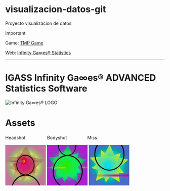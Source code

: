 # visualizacion-datos-git
Proyecto visualizacion de datos

> [!IMPORTANT]
> Game: [TMP Game](https://water-lemur.itch.io/clicker-game)
> 
> Web: [Infinity Ga∞es® Statistics](https://sites.google.com/view/visualizacion-datos-ig/home)

---

# IGASS Infinity Ga∞es® ADVANCED Statistics Software

![Infinity Ga∞es® LOGO](https://github.com/WaterLemur/visualizacion-datos-git/blob/main/Files/Infinity_Ga∞es_LOGO_5_I_small.png?raw=true)


# Assets

Headshot ㅤㅤㅤㅤㅤBodyshotㅤㅤㅤㅤㅤMiss

![Headshot](https://github.com/WaterLemur/visualizacion-datos-git/blob/main/Web/Assets/headshot.jpg?raw=true)
![Bodyshot](https://github.com/WaterLemur/visualizacion-datos-git/blob/main/Web/Assets/bodyshot.jpg?raw=true)
![Miss](https://github.com/WaterLemur/visualizacion-datos-git/blob/main/Web/Assets/miss.jpg?raw=true)
